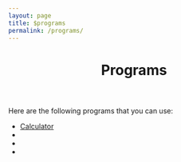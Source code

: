 ```yaml
---
layout: page
title: $programs
permalink: /programs/
---
```

  <header class="post-header">
    <h1 class="post-title">Programs</h1>
  </header>
<p>Here are the following programs that you can use:</p>
<ul>
<li><a href="/programs/calculator">Calculator</a></li>
<li><a href=""></a></li>
<li><a href=""></a></li>
<li><a href=""></a></li>
</ul>

